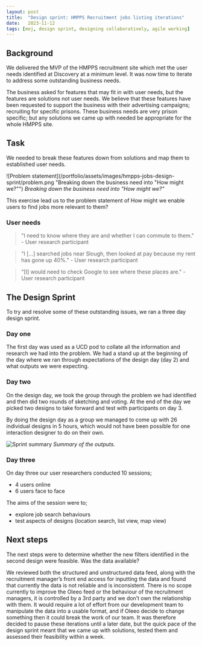 ```yaml
---
layout: post
title:  "Design sprint: HMPPS Recruitment jobs listing iterations"
date:   2023-11-12
tags: [moj, design sprint, designing collaboratively, agile working]
---
```


## Background
We delivered the MVP of the HMPPS recruitment site which met the user needs identified at Discovery at a minimum level. It was now time to iterate to address some outstanding business needs.

The business asked for features that may fit in with user needs, but the features are solutions not user needs. We believe that these features have been requested to support the business with their advertising campaigns; recruiting for specific prisons. These business needs are very prison specific; but any solutions we came up with needed be appropriate for the whole HMPPS site.

## Task
We needed to break these features down from solutions and map them to established user needs.

![Problem statement](/portfolio/assets/images/hmpps-jobs-design-sprint/problem.png "Breaking down the business need into "How might we?"")
*Breaking down the business need into "How might we?"*

This exercise lead us to the problem statement of How might we enable users to find jobs more relevant to them?

### User needs
> "I need to know where they are and whether I can commute to them." - User research participant

> "I […] searched jobs near Slough, then looked at pay because my rent has gone up 40%." - User research participant

> "[I] would need to check Google to see where these places are." - User research participant

## The Design Sprint

To try and resolve some of these outstanding issues, we ran a three day design sprint.

### Day one
The first day was used as a UCD pod to collate all the information and research we had into the problem. We had a stand up at the beginning of the day where we ran through expectations of the design day (day 2) and what outputs we were expecting.

### Day two
On the design day, we took the group through the problem we had identified and then did two rounds of sketching and voting. At the end of the day we picked two designs to take forward and test with participants on day 3.

By doing the design day as a group we managed to come up with 26 individual designs in 5 hours, which would not have been possible for one interaction designer to do on their own.

![Sprint summary](/portfolio/assets/images/hmpps-jobs-design-sprint/sprint-summary.png "Summary of the outputs")
*Summary of the outputs.*

### Day three
On day three our user researchers conducted 10 sessions;
- 4 users online
- 6 users face to face

The aims of the session were to;
- explore job search behaviours
- test aspects of designs (location search, list view, map view)

## Next steps
The next steps were to determine whether the new filters identified in the second design were feasible. Was the data available?

We reviewed both the structured and unstructured data feed, along with the recruitment manager’s front end access for inputting the data and found that currently the data is not reliable and is inconsistent. There is no scope currently to improve the Oleeo feed or the behaviour of the recruitment managers, it is controlled by a 3rd party and we don’t own the relationship with them. It would require a lot of effort from our development team to manipulate the data into a usable format, and if Oleeo decide to change something then it could break the work of our team. It was therefore decided to pause these iterations until a later date, but the quick pace of the design sprint meant that we came up with solutions, tested them and assessed their feasibility within a week.
